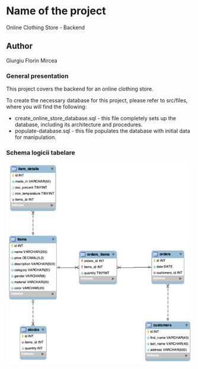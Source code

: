 # Name of the project
Online Clothing Store - Backend

## Author
Giurgiu Florin Mircea

### General presentation

This project covers the backend for an online clothing store.

To create the necessary database for this project, please refer to src/files, 
where you will find the following:
- create_online_store_database.sql - this file completely sets up the database, including its architecture and procedures.
- populate-database.sql - this file populates the database with initial data for manipulation.


### Schema logicii tabelare
<img src="eerdiagram.png">

